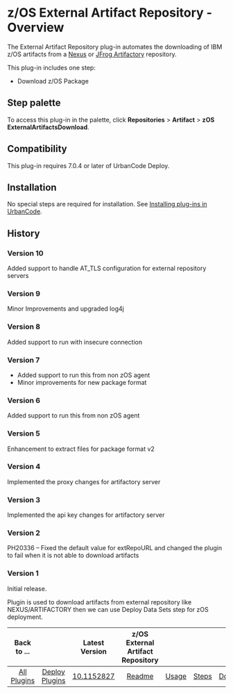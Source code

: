 # z/OS External Artifact Repository - Overview



The External Artifact Repository plug-in automates the downloading of IBM z/OS artifacts from a [Nexus](https://www.sonatype.com/product-nexus-repository) or [JFrog Artifactory](https://jfrog.com/artifactory/) repository.


This plug-in includes one step:

* Download z/OS Package


## Step palette

To access this plug-in in the palette, click **Repositories** > **Artifact** > **zOS ExternalArtifactsDownload**.

## Compatibility

This plug-in requires 7.0.4 or later of UrbanCode Deploy.

## Installation

No special steps are required for installation. See [Installing plug-ins in UrbanCode](https://community.ibm.com/community/user/wasdevops/blogs/laurel-dickson-bull1/2022/06/13/install-plugins "Installing plug-ins in UrbanCode").

## History

### Version 10

Added support to handle AT_TLS configuration for external repository servers

### Version 9

Minor Improvements and upgraded log4j

### Version 8

Added support to run with insecure connection

### Version 7

* Added support to run this from non zOS agent
* Minor improvements for new package format

### Version 6

Added support to run this from non zOS agent

### Version 5

Enhancement to extract files for package format v2

### Version 4

Implemented the proxy changes for artifactory server

### Version 3

Implemented the api key changes for artifactory server

### Version 2

PH20336 – Fixed the default value for extRepoURL and changed the plugin to fail when it is not able to download artifacts

### Version 1

Initial release. 

Plugin is used to download artifacts from external repository like NEXUS/ARTIFACTORY then we can use Deploy Data Sets step for zOS deployment.


|          Back to ...          |                                |                                                                   Latest Version                                                                   | z/OS External Artifact Repository ||||
|:-----------------------------:|:------------------------------:|:--------------------------------------------------------------------------------------------------------------------------------------------------:|:---------------------------------:| :---: | :---: | :---: |
| [All Plugins](../../index.md) | [Deploy Plugins](../README.md) | [10.1152827](https://raw.githubusercontent.com/UrbanCode/IBM-UCD-PLUGINS/main/files/zOS-external-artifact-download/ucd-ExtArtRepo-10.1152827.zip)  |        [Readme](README.md)        |[Usage](usage.md)|[Steps](steps.md)|[Downloads](downloads.md)|
